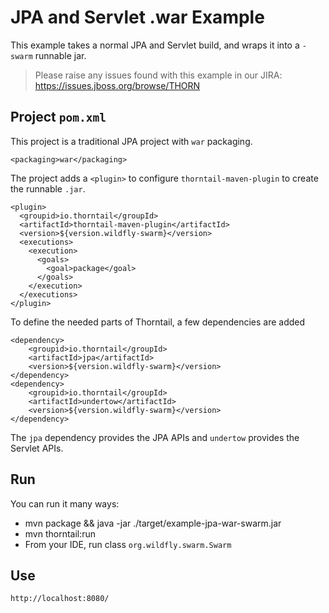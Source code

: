 # JPA and Servlet .war Example

This example takes a normal JPA and Servlet build, and wraps it into
a `-swarm` runnable jar.

> Please raise any issues found with this example in our JIRA:
> https://issues.jboss.org/browse/THORN

## Project `pom.xml`

This project is a traditional JPA project with `war` packaging.

    <packaging>war</packaging>

The project adds a `<plugin>` to configure `thorntail-maven-plugin` to
create the runnable `.jar`.

    <plugin>
      <groupid>io.thorntail</groupId>
      <artifactId>thorntail-maven-plugin</artifactId>
      <version>${version.wildfly-swarm}</version>
      <executions>
        <execution>
          <goals>
            <goal>package</goal>
          </goals>
        </execution>
      </executions>
    </plugin>

To define the needed parts of Thorntail, a few dependencies are added

    <dependency>
        <groupid>io.thorntail</groupId>
        <artifactId>jpa</artifactId>
        <version>${version.wildfly-swarm}</version>
    </dependency>
    <dependency>
        <groupid>io.thorntail</groupId>
        <artifactId>undertow</artifactId>
        <version>${version.wildfly-swarm}</version>
    </dependency>

The `jpa` dependency provides the JPA APIs and `undertow` provides the Servlet
APIs.

## Run

You can run it many ways:

* mvn package && java -jar ./target/example-jpa-war-swarm.jar
* mvn thorntail:run
* From your IDE, run class `org.wildfly.swarm.Swarm`

## Use

    http://localhost:8080/
